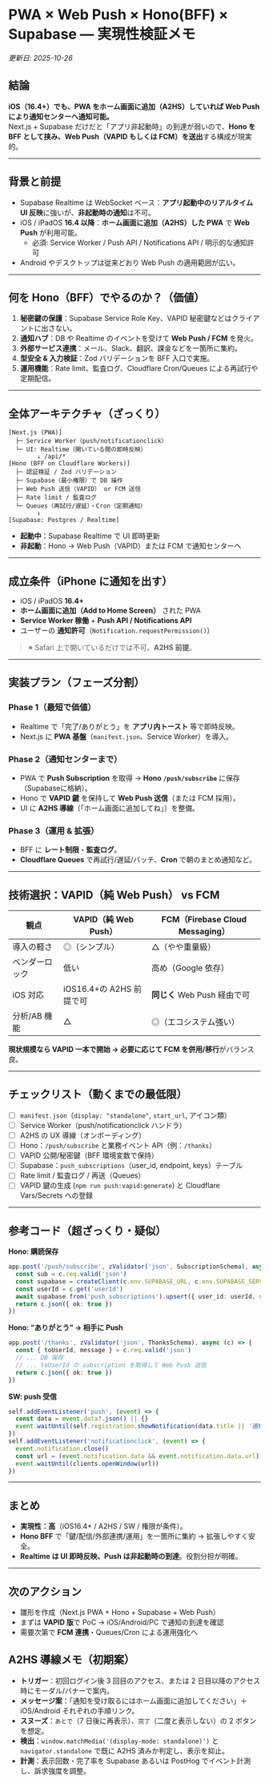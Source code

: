 
# PWA × Web Push × Hono(BFF) × Supabase — 実現性検証メモ
_更新日: 2025-10-26_

## 結論
**iOS（16.4+）でも、PWA をホーム画面に追加（A2HS）していれば Web Push により通知センターへ通知可能。**  
Next.js + Supabase だけだと「アプリ非起動時」の到達が弱いので、**Hono を BFF として挟み、Web Push（VAPID もしくは FCM）を送出**する構成が現実的。

---

## 背景と前提
- Supabase Realtime は WebSocket ベース：**アプリ起動中のリアルタイム UI 反映**に強いが、**非起動時の通知**は不可。
- iOS / iPadOS **16.4 以降**：**ホーム画面に追加（A2HS）した PWA** で **Web Push** が利用可能。  
  - 必須: Service Worker / Push API / Notifications API / 明示的な通知許可
- Android やデスクトップは従来どおり Web Push の適用範囲が広い。

---

## 何を Hono（BFF）でやるのか？（価値）
1. **秘密鍵の保護**：Supabase Service Role Key、VAPID 秘密鍵などはクライアントに出さない。
2. **通知ハブ**：DB や Realtime のイベントを受けて **Web Push / FCM** を発火。
3. **外部サービス連携**：メール、Slack、翻訳、課金などを一箇所に集約。
4. **型安全 & 入力検証**：Zod バリデーションを BFF 入口で実施。
5. **運用機能**：Rate limit、監査ログ、Cloudflare Cron/Queues による再試行や定期配信。

---

## 全体アーキテクチャ（ざっくり）
```
[Next.js (PWA)]
  ├─ Service Worker（push/notificationclick）
  └─ UI: Realtime（開いている間の即時反映）
        ↓ /api/*
[Hono (BFF on Cloudflare Workers)]
  ├─ 認証検証 / Zod バリデーション
  ├─ Supabase（最小権限）で DB 操作
  ├─ Web Push 送信（VAPID） or FCM 送信
  ├─ Rate limit / 監査ログ
  └─ Queues（再試行/遅延）・Cron（定期通知）
        ↓
[Supabase: Postgres / Realtime]
```

- **起動中**：Supabase Realtime で UI 即時更新
- **非起動**：Hono → Web Push（VAPID）または FCM で通知センターへ

---

## 成立条件（iPhone に通知を出す）
- iOS / iPadOS **16.4+**
- **ホーム画面に追加（Add to Home Screen）** された PWA
- **Service Worker 稼働** + **Push API / Notifications API**
- ユーザーの **通知許可**（`Notification.requestPermission()`）

> ※ Safari 上で開いているだけでは不可。**A2HS 前提**。

---

## 実装プラン（フェーズ分割）
### Phase 1（最短で価値）
- Realtime で「完了/ありがとう」を **アプリ内トースト** 等で即時反映。
- Next.js に **PWA 基盤**（`manifest.json`、Service Worker）を導入。

### Phase 2（通知センターまで）
- PWA で **Push Subscription** を取得 → **Hono `/push/subscribe`** に保存（Supabaseに格納）。
- Hono で **VAPID 鍵** を保持して **Web Push 送信**（または FCM 採用）。
- UI に **A2HS 導線**（「ホーム画面に追加してね」）を整備。

### Phase 3（運用 & 拡張）
- BFF に **レート制限**・**監査ログ**。
- **Cloudflare Queues** で再試行/遅延/バッチ、**Cron** で朝のまとめ通知など。

---

## 技術選択：VAPID（純 Web Push） vs FCM
| 観点 | VAPID（純 Web Push） | FCM（Firebase Cloud Messaging） |
|---|---|---|
| 導入の軽さ | ◎（シンプル） | △（やや重量級） |
| ベンダーロック | 低い | 高め（Google 依存） |
| iOS 対応 | iOS16.4+の A2HS 前提で可 | **同じく** Web Push 経由で可 |
| 分析/AB 機能 | △ | ◎（エコシステム強い） |

**現状規模なら VAPID 一本で開始 → 必要に応じて FCM を併用/移行**がバランス良。

---

## チェックリスト（動くまでの最低限）
- [ ] `manifest.json`（`display: "standalone"`, `start_url`, アイコン類）
- [ ] Service Worker（push/notificationclick ハンドラ）
- [ ] A2HS の UX 導線（オンボーディング）
- [ ] Hono：`/push/subscribe` と業務イベント API（例：`/thanks`）
- [ ] VAPID 公開/秘密鍵（BFF 環境変数で保持）
- [ ] Supabase：`push_subscriptions`（user_id, endpoint, keys）テーブル
- [ ] Rate limit / 監査ログ / 再送（Queues）
- [ ] VAPID 鍵の生成 (`npm run push:vapid:generate`) と Cloudflare Vars/Secrets への登録

---

## 参考コード（超ざっくり・疑似）
**Hono: 購読保存**
```ts
app.post('/push/subscribe', zValidator('json', SubscriptionSchema), async (c) => {
  const sub = c.req.valid('json')
  const supabase = createClient(c.env.SUPABASE_URL, c.env.SUPABASE_SERVICE_ROLE)
  const userId = c.get('userId')
  await supabase.from('push_subscriptions').upsert({ user_id: userId, subscription: sub })
  return c.json({ ok: true })
})
```

**Hono: “ありがとう” → 相手に Push**
```ts
app.post('/thanks', zValidator('json', ThanksSchema), async (c) => {
  const { toUserId, message } = c.req.valid('json')
  // ... DB 保存
  // ... toUserId の subscription を取得して Web Push 送信
  return c.json({ ok: true })
})
```

**SW: push 受信**
```js
self.addEventListener('push', (event) => {
  const data = event.data?.json() || {}
  event.waitUntil(self.registration.showNotification(data.title || '通知', { body: data.body, data }))
})
self.addEventListener('notificationclick', (event) => {
  event.notification.close()
  const url = (event.notification.data && event.notification.data.url) || '/'
  event.waitUntil(clients.openWindow(url))
})
```

---

## まとめ
- **実現性：高**（iOS16.4+ / A2HS / SW / 権限が条件）。
- **Hono BFF** で「鍵/配信/外部連携/運用」を一箇所に集約 → 拡張しやすく安全。
- **Realtime は UI 即時反映、Push は非起動時の到達**。役割分担が明確。

---

## 次のアクション
- 雛形を作成（Next.js PWA + Hono + Supabase + Web Push）
- まずは **VAPID 版**で PoC → iOS/Android/PC で通知の到達を確認
- 需要次第で **FCM 連携**・Queues/Cron による運用強化へ

## A2HS 導線メモ（初期案）
- **トリガー**：初回ログイン後 3 回目のアクセス、または 2 日目以降のアクセス時にモーダル/バナーで案内。
- **メッセージ案**：「通知を受け取るにはホーム画面に追加してください」＋ iOS/Android それぞれの手順リンク。
- **スヌーズ**：`あとで`（7 日後に再表示）、`完了`（二度と表示しない）の 2 ボタンを想定。
- **検出**：`window.matchMedia('(display-mode: standalone)')` と `navigator.standalone` で既に A2HS 済みか判定し、表示を抑止。
- **計測**：表示回数・完了率を Supabase あるいは PostHog でイベント計測し、訴求強度を調整。

